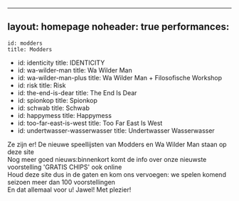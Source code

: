 ---
layout: homepage
noheader: true
performances:
  -
    id: modders
    title: Modders
  -
    id: identicity
    title: IDENTICITY
  -
    id: wa-wilder-man
    title: Wa Wilder Man
  -
    id: wa-wilder-man-plus
    title: Wa Wilder Man + Filosofische Workshop
  -
    id: risk
    title: Risk
  -
    id: the-end-is-dear
    title: The End Is Dear
  -
    id: spionkop
    title: Spionkop
  -
    id: schwab
    title: Schwab
  -
    id: happymess
    title: Happymess
  -
    id: too-far-east-is-west
    title: Too Far East Is West
  -
    id: undertwasser-wasserwasser
    title: Undertwasser Wasserwasser
    
Ze zijn er! De nieuwe speellijsten van Modders en Wa Wilder Man staan op deze site<br>
Nog meer goed nieuws:binnenkort komt de info over onze nieuwste voorstelling 'GRATIS CHIPS' ook online<br>
Houd deze site dus in de gaten en kom ons vervoegen: we spelen komend seizoen meer dan 100 voorstellingen<br>
En dat allemaal voor u! Jawel! Met plezier!




